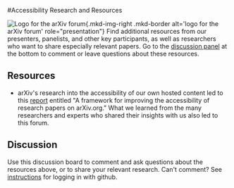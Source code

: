 #Accessibility Research and Resources

![Logo for the arXiv forum](../../assets/arxiv-lockup-forum-bgcolor.png){.mkd-img-right .mkd-border alt='logo for the arXiv forum' role="presentation"}
Find additional resources from our presenters, panelists, and other key participants, as well as researchers who want to share especially relevant papers. Go to the [discussion panel](#discussion) at the bottom to comment or leave questions about these resources.

## Resources
- arXiv's research into the accessibility of our own hosted content led to this [report](https://info.arxiv.org/about/accessibility_research_report.html) entitled "A framework for improving the accessibility of research papers on arXiv.org." What we learned from the many researchers and experts who shared their insights with us also led to this forum.

## Discussion
Use this discussion board to comment and ask questions about the resources above, or to share your relevant research. Can't comment? See [instructions](getting-started.md) for logging in with github.
